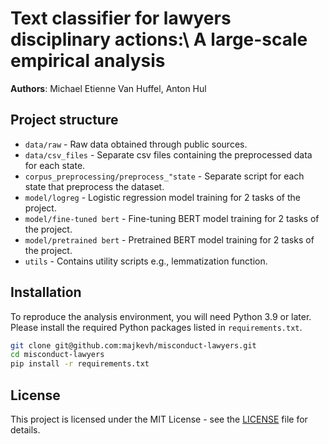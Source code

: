 # Text classifier for lawyers disciplinary actions:\\ A large-scale empirical analysis
**Authors**: Michael Etienne Van Huffel, Anton Hul

## Project structure
- ``data/raw`` - Raw data obtained through public sources.
- ``data/csv_files`` - Separate csv files containing the preprocessed data for each state.
- ``corpus_preprocessing/preprocess_"state`` - Separate script for each state that preprocess the dataset.
- ``model/logreg`` - Logistic regression model training for 2 tasks of the project.
- ``model/fine-tuned bert`` - Fine-tuning BERT model training for 2 tasks of the project.
- ``model/pretrained bert`` - Pretrained BERT model training for 2 tasks of the project.
- ``⁠utils⁠`` - Contains utility scripts e.g., lemmatization function.

## Installation
To reproduce the analysis environment, you will need Python 3.9 or later. Please install the required Python packages listed in `requirements.txt`.

```bash
git clone git@github.com:majkevh/misconduct-lawyers.git
cd misconduct-lawyers
pip install -r requirements.txt
```

## License
This project is licensed under the MIT License - see the [LICENSE](LICENSE) file for details.